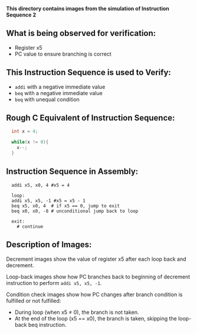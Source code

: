 **This directory contains images from the simulation of Instruction Sequence 2**

## What is being observed for verification:
 - Register x5
 - PC value to ensure branching is correct

## This Instruction Sequence is used to Verify:
 - `addi` with a negative immediate value
 - `beq` with a negative immediate value
 - `beq` with unequal condition

## Rough C Equivalent of Instruction Sequence:
``` C
  int x = 4;

  while(x != 0){
    x--;
  }
```

## Instruction Sequence in Assembly:
``` assembly
  addi x5, x0, 4 #x5 = 4

  loop:
  addi x5, x5, -1 #x5 = x5 - 1
  beq x5, x0, 4  # if x5 == 0, jump to exit
  beq x0, x0, -8 # unconditional jump back to loop

  exit:
    # continue
```

## Description of Images:
Decrement images show the value of register x5 after each loop back and decrement.

Loop-back images show how PC branches back to beginning of decrement instruction to perform `addi x5, x5, -1`.

Condition check images show how PC changes after branch condition is fulfilled or not fulfilled:
  - During loop (when x5 ≠ 0), the branch is not taken.
  - At the end of the loop (x5 == x0), the branch is taken, skipping the loop-back beq instruction.
